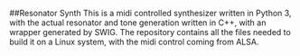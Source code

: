 ##Resonator Synth
This is a midi controlled synthesizer written in Python 3, with the actual resonator and tone generation written in C++, with an wrapper generated by SWIG.
The repository contains all the files needed to build it on a Linux system, with the midi control coming from ALSA.


